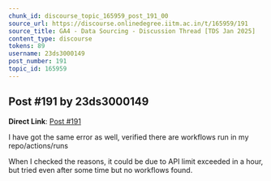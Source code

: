 ```yaml
---
chunk_id: discourse_topic_165959_post_191_00
source_url: https://discourse.onlinedegree.iitm.ac.in/t/165959/191
source_title: GA4 - Data Sourcing - Discussion Thread [TDS Jan 2025]
content_type: discourse
tokens: 89
username: 23ds3000149
post_number: 191
topic_id: 165959
---
```


## Post #191 by 23ds3000149

**Direct Link**: [Post #191](https://discourse.onlinedegree.iitm.ac.in/t/165959/191)

I have got the same error as well, verified there are workflows run in my repo/actions/runs

When I checked the reasons, it could be due to API limit exceeded in a hour, but tried even after some time but no workflows found.
